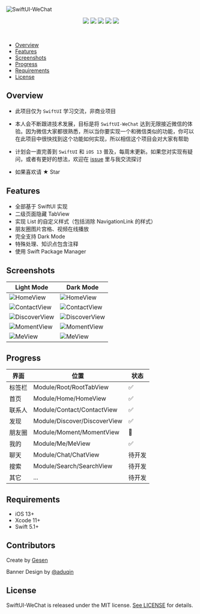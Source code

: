 ![SwiftUI-WeChat](https://github.com/wxxsw/SwiftUI-WeChat/blob/master/Images/logo.png?1212)

<p align="center">
<a href="https://developer.apple.com/swift"><img src="https://img.shields.io/badge/language-Swift%205.1-f48041.svg?style=flat"></a>
<a href="https://developer.apple.com/swiftui"><img src="https://img.shields.io/badge/framework-SwiftUI-blue.svg?style=flat"></a>
<a href="https://developer.apple.com/ios"><img src="https://img.shields.io/badge/platform-iOS%2013%2b-blue.svg?style=flat"></a>
<a href="https://github.com/apple/swift-package-manager"><img src="https://img.shields.io/badge/SPM-compatible-4BC51D.svg?style=flat"></a>
<a href="https://github.com/wxxsw/SwiftUI-WeChat/blob/master/LICENSE"><img src="http://img.shields.io/badge/license-MIT-lightgrey.svg?style=flat"></a>
</p>
<br/>

- [Overview](#overview)
- [Features](#features)
- [Screenshots](#screenshots)
- [Progress](#progress)
- [Requirements](#requirements)
- [License](#license)

## Overview

- 此项目仅为 `SwiftUI` 学习交流，非商业项目

- 本人会不断跟进技术发展，目标是将 `SwiftUI-WeChat` 达到无限接近微信的体验。因为微信大家都很熟悉，所以当你要实现一个和微信类似的功能，你可以在此项目中很快找到这个功能如何实现，所以相信这个项目会对大家有帮助

- 计划会一直完善到 `SwiftUI` 和 `iOS 13` 普及，每周末更新。如果您对实现有疑问，或者有更好的想法，欢迎在 [issue](https://github.com/wxxsw/SwiftUI-WeChat/issues) 里与我交流探讨

- 如果喜欢请 ★ Star

## Features

- 全部基于 SwiftUI 实现
- 二级页面隐藏 TabView
- 实现 List 的自定义样式（包括消除 NavigationLink 的样式）
- 朋友圈图片宫格、视频在线播放
- 完全支持 Dark Mode
- 特殊处理、知识点包含注释
- 使用 Swift Package Manager

## Screenshots

Light Mode|Dark Mode
---|---
![HomeView](https://github.com/wxxsw/SwiftUI-WeChat/blob/master/Images/screenshot_home_light.png?1212)|![HomeView](https://github.com/wxxsw/SwiftUI-WeChat/blob/master/Images/screenshot_home_dark.png?1212)
![ContactView](https://github.com/wxxsw/SwiftUI-WeChat/blob/master/Images/screenshot_contact_light.png?1212)|![ContactView](https://github.com/wxxsw/SwiftUI-WeChat/blob/master/Images/screenshot_contact_dark.png?1212)
![DiscoverView](https://github.com/wxxsw/SwiftUI-WeChat/blob/master/Images/screenshot_discover_light.png?1212)|![DiscoverView](https://github.com/wxxsw/SwiftUI-WeChat/blob/master/Images/screenshot_discover_dark.png?1212)
![MomentView](https://github.com/wxxsw/SwiftUI-WeChat/blob/master/Images/screenshot_moment_light.png?0105)|![MomentView](https://github.com/wxxsw/SwiftUI-WeChat/blob/master/Images/screenshot_moment_dark.png?0105)
![MeView](https://github.com/wxxsw/SwiftUI-WeChat/blob/master/Images/screenshot_me_light.png?1212)|![MeView](https://github.com/wxxsw/SwiftUI-WeChat/blob/master/Images/screenshot_me_dark.png?1212)

## Progress

界面|位置|状态
---|---|---
标签栏|Module/Root/RootTabView|✅
首页|Module/Home/HomeView|✅
联系人|Module/Contact/ContactView|✅
发现|Module/Discover/DiscoverView|✅
朋友圈|Module/Moment/MomentView|🔨
我的|Module/Me/MeView|✅
聊天|Module/Chat/ChatView|待开发
搜索|Module/Search/SearchView|待开发
其它|...|待开发

## Requirements

- iOS 13+
- Xcode 11+
- Swift 5.1+

## Contributors

Create by [Gesen](https://github.com/wxxsw)

Banner Design by [@aduqin](https://dribbble.com/aduqin)

## License

SwiftUI-WeChat is released under the MIT license. [See LICENSE](https://github.com/wxxsw/SwiftUI-WeChat/blob/master/LICENSE) for details.
